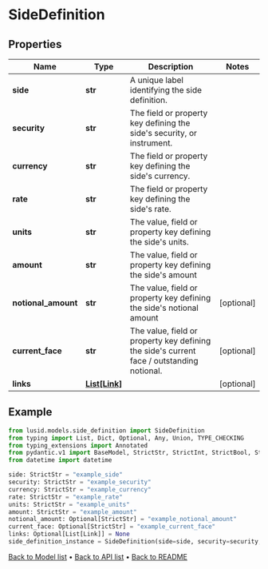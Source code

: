 # SideDefinition

## Properties
Name | Type | Description | Notes
------------ | ------------- | ------------- | -------------
**side** | **str** | A unique label identifying the side definition. | 
**security** | **str** | The field or property key defining the side&#39;s security, or instrument. | 
**currency** | **str** | The field or property key defining the side&#39;s currency. | 
**rate** | **str** | The field or property key defining the side&#39;s rate. | 
**units** | **str** | The value, field or property key defining the side&#39;s units. | 
**amount** | **str** | The value, field or property key defining the side&#39;s amount | 
**notional_amount** | **str** | The value, field or property key defining the side&#39;s notional amount | [optional] 
**current_face** | **str** | The value, field or property key defining the side&#39;s current face / outstanding notional. | [optional] 
**links** | [**List[Link]**](Link.md) |  | [optional] 
## Example

```python
from lusid.models.side_definition import SideDefinition
from typing import List, Dict, Optional, Any, Union, TYPE_CHECKING
from typing_extensions import Annotated
from pydantic.v1 import BaseModel, StrictStr, StrictInt, StrictBool, StrictFloat, StrictBytes, Field, validator, ValidationError, conlist, constr
from datetime import datetime

side: StrictStr = "example_side"
security: StrictStr = "example_security"
currency: StrictStr = "example_currency"
rate: StrictStr = "example_rate"
units: StrictStr = "example_units"
amount: StrictStr = "example_amount"
notional_amount: Optional[StrictStr] = "example_notional_amount"
current_face: Optional[StrictStr] = "example_current_face"
links: Optional[List[Link]] = None
side_definition_instance = SideDefinition(side=side, security=security, currency=currency, rate=rate, units=units, amount=amount, notional_amount=notional_amount, current_face=current_face, links=links)

```

[Back to Model list](../README.md#documentation-for-models) &#8226; [Back to API list](../README.md#documentation-for-api-endpoints) &#8226; [Back to README](../README.md)

